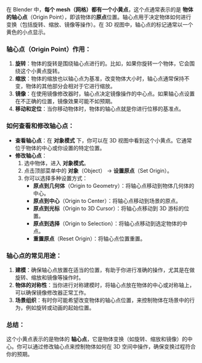 在 Blender 中，**每个 mesh（网格）都有一个小黄点**，这个点通常表示的是 **物体的轴心点**（Origin Point），即该物体的**原点**位置。轴心点用于决定物体如何进行变换（包括旋转、缩放、镜像等操作）。在 3D 视图中，轴心点的标记通常以一个黄色的小点显示。

### 轴心点（Origin Point）作用：
1. **旋转**：物体的旋转是围绕轴心点进行的。比如，如果你旋转一个物体，它会围绕这个小黄点旋转。
2. **缩放**：物体的缩放也以轴心点为基准，改变物体大小时，轴心点通常保持不变，物体的其他部分会相对于它进行缩放。
3. **镜像**：在使用镜像修改器时，轴心点决定镜像操作的中心点。如果轴心点设置在不正确的位置，镜像效果可能不如预期。
4. **移动和定位**：当你移动物体时，物体的轴心点就是你进行位移的基准点。

### 如何查看和修改轴心点：
- **查看轴心点**：在 **对象模式** 下，你可以在 3D 视图中看到这个小黄点。它通常位于物体的中心或你设置的特定位置。
- **修改轴心点**：
  1. 选中物体，进入 **对象模式**。
  2. 点击顶部菜单中的 **对象**（Object） -> **设置原点**（Set Origin）。
  3. 你可以选择多种设置方式：
     - **原点到几何体**（Origin to Geometry）：将轴心点移动到物体几何体的中心。
     - **原点到中心**（Origin to Center）：将轴心点移动到场景的原点。
     - **原点到光标**（Origin to 3D Cursor）：将轴心点移动到 3D 游标的位置。
     - **原点到选择**（Origin to Selection）：将轴心点移动到选定物体的中点。
     - **重置原点**（Reset Origin）：将轴心点位置重置。

### 轴心点的常见用途：
1. **建模**：确保轴心点放置在适当的位置，有助于你进行准确的操作，尤其是在做旋转、缩放和镜像等操作时。
2. **物体的对称性**：当你进行对称建模时，将轴心点放在物体的中心或对称轴上，可以确保镜像修改器正常工作。
3. **场景组织**：有时你可能希望改变物体的轴心点位置，来控制物体在场景中的行为，例如旋转或动画的起始位置。

### 总结：
这个小黄点表示的是物体的 **轴心点**，它是物体变换（如旋转、缩放和镜像）的中心。你可以通过修改轴心点来控制物体如何在 3D 空间中操作，确保变换过程符合你的预期。